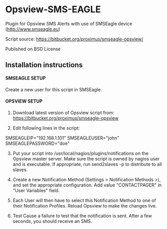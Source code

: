 Opsview-SMS-EAGLE
================

Plugin for Opsview SMS Alerts with use of SMSEagle device (http://www.smseagle.eu)

Script source: https://bitbucket.org/proximus/smseagle-opsview/

Published on BSD License


Installation instructions
-------------------------

#### SMSEAGLE SETUP

Create a new user for this script in SMSEagle.


#### OPSVIEW SETUP

1. Download latest version of Opsview script from: https://bitbucket.org/proximus/smseagle-opsview


2. Edit following lines in the script:

SMSEAGLEIP="192.168.1.101"
SMSEAGLEUSER="john"
SMSEAGLEPASSWORD="doe"


3. Put your script into /usr/local/nagios/plugins/notifications on the Opsview master server.
   Make sure the script is owned by nagios user and is executable. 
   If appropriate, run send2slaves -p to distribute to all slaves.
    
	
4. Create a new Notification Method (Settings > Notification Methods >), and set the appropriate configuration.
   Add value "CONTACTPAGER" in "User Variables" field.


5. Each User will then have to select this Notification Method to one of their Notification Profiles.
   Reload Opsview to make the changes live.

   
6. Test
   Cause a failure to test that the notification is sent.
   After a few seconds, you should receive an SMS.

